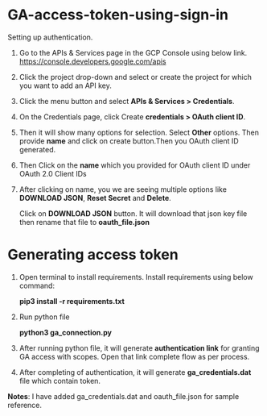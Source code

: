 # GA-access-token-using-sign-in

Setting up authentication.

1. Go to the APIs & Services page in the GCP Console using below link.
    https://console.developers.google.com/apis
2. Click the project drop-down and select or create the project for which you want to add an API key.
3. Click the menu button  and select **APIs & Services > Credentials**.
4. On the Credentials page, click Create **credentials > OAuth client ID**.
5. Then it will show many options for selection. Select **Other** options. Then provide **name** and click on create button.Then you OAuth client ID generated.
6. Then Click on the **name** which you provided for OAuth client ID under OAuth 2.0 Client IDs
7. After clicking on name, you we are seeing multiple options like **DOWNLOAD JSON**, **Reset Secret** and **Delete**.
   
   Click on **DOWNLOAD JSON** button. It will download that json key file then rename that file to **oauth_file.json**

# Generating access token

1. Open terminal to install requirements. Install requirements using below command:
    
    **pip3 install -r requirements.txt**
    
2. Run python file

    **python3 ga_connection.py**
    
3. After running python file, it will generate **authentication link** for granting GA access with scopes. Open that link complete flow as per process.
4. After completing of authentication, it will generate **ga_credentials.dat** file which contain token.


**Notes**: I have added ga_credentials.dat and oauth_file.json for sample reference.